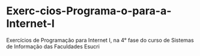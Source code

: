 # Exerc-cios-Programa-o-para-a-Internet-I
Exercícios de Programação para Internet I, na 4° fase do curso de Sistemas de Informação das Faculdades Esucri
